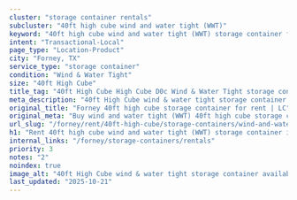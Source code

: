 ```yaml
---
cluster: "storage container rentals"
subcluster: "40ft high cube wind and water tight (WWT)"
keyword: "40ft high cube wind and water tight (WWT) storage container for rent Forney, TX"
intent: "Transactional-Local"
page_type: "Location-Product"
city: "Forney, TX"
service_type: "storage container"
condition: "Wind & Water Tight"
size: "40ft High Cube"
title_tag: "40ft High Cube High Cube D0c Wind & Water Tight storage container Sales in Forney | LC Container"
meta_description: "40ft High Cube wind & water tight storage container sales in Forney. High cube containers with extra height. Fast delivery, competitive pricing. Serving storage containers area. Quote ID: JM8. Call (214) 524-4168 for your free quote today."
original_title: "Forney 40ft high cube storage container for rent | LC"
original_meta: "Buy wind and water tight (WWT) 40ft high cube storage container rent with local delivery in Forney, TX. LC Container — local Since 2003. Request a fast quote today."
url_slug: "/forney/rent/40ft-high-cube/storage-containers/wind-and-water-tight-wwt"
h1: "Rent 40ft high cube wind and water tight (WWT) storage container in Forney"
internal_links: "/forney/storage-containers/rentals"
priority: 3
notes: "2"
noindex: true
image_alt: "40ft High Cube wind & water tight storage container available for delivery in Forney"
last_updated: "2025-10-21"
---
```


<!-- TODO: Add unique city/inventory copy, images, and internal links here. -->
